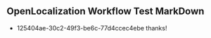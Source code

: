 ## OpenLocalization Workflow Test MarkDown
* 125404ae-30c2-49f3-be6c-77d4ccec4ebe thanks!

<!--HONumber=Aug16_HO4-->


